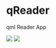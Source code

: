 # qReader
qml Reader App

 ![](https://github.com/RownH/backReadme/TIM图片20191213214802.png)
 ![](https://github.com/RownH/backReadme/TIM图片20191213214718.png)

